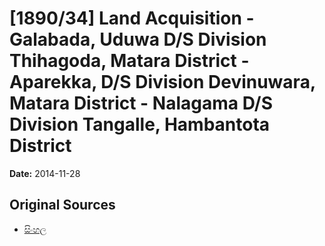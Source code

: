 # [1890/34] Land Acquisition - Galabada, Uduwa D/S Division Thihagoda, Matara District - Aparekka, D/S Division Devinuwara, Matara District - Nalagama D/S Division Tangalle, Hambantota District

**Date:** 2014-11-28

## Original Sources

- [සිංහල](https://documents.gov.lk/view/extra-gazettes/2014/11/1890-34_S.pdf)

